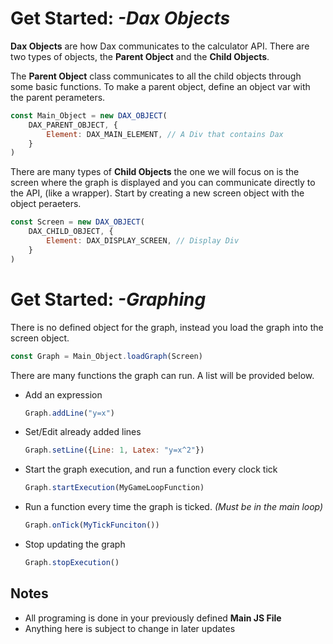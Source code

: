 # **Get Started:** *-Dax Objects*
**Dax Objects** are how Dax communicates to the calculator API. There are two types of objects, the **Parent Object** and the **Child Objects**.  

The **Parent Object** class communicates to all the child objects through some basic functions. To make a parent object, define an object var with the parent perameters. 

```js
const Main_Object = new DAX_OBJECT(
    DAX_PARENT_OBJECT, {
        Element: DAX_MAIN_ELEMENT, // A Div that contains Dax
    }    
)
```

There are many types of **Child Objects** the one we will focus on is the screen where the graph is displayed and you can communicate directly to the API, (like a wrapper). Start by creating a new screen object with the object peraeters.

```js
const Screen = new DAX_OBJECT(
    DAX_CHILD_OBJECT, {
        Element: DAX_DISPLAY_SCREEN, // Display Div
    }
)
```

# **Get Started:** *-Graphing*
There is no defined object for the graph, instead you load the graph into the screen object.

```js 
const Graph = Main_Object.loadGraph(Screen)
```
There are many functions the graph can run. A list will be provided below.
- Add an expression  
  ```js
  Graph.addLine("y=x")
  ```
- Set/Edit already added lines  
  ```js
  Graph.setLine({Line: 1, Latex: "y=x^2"})
  ```
- Start the graph execution, and run a function every clock tick  
  ```js
  Graph.startExecution(MyGameLoopFunction)
  ```
- Run a function every time the graph is ticked. *(Must be in the main loop)*
  ```js
  Graph.onTick(MyTickFunciton())
  ```
- Stop updating the graph  
  ```js
  Graph.stopExecution()
  ```

## **Notes**
- All programing is done in your previously defined **Main JS File**
- Anything here is subject to change in later updates
